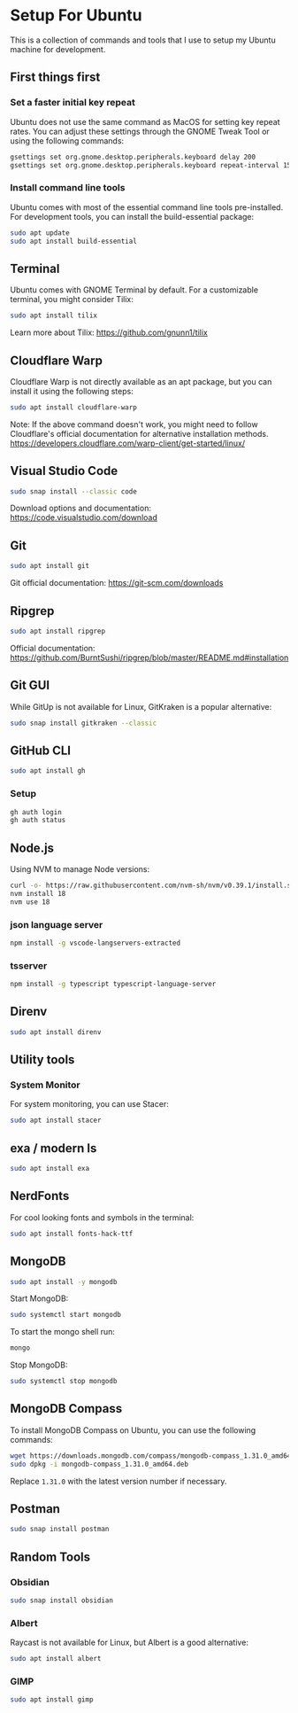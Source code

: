 # Setup For Ubuntu

This is a collection of commands and tools that I use to setup my Ubuntu machine for development.

## First things first

### Set a faster initial key repeat

Ubuntu does not use the same command as MacOS for setting key repeat rates. You can adjust these settings through the GNOME Tweak Tool or using the following commands:

```sh
gsettings set org.gnome.desktop.peripherals.keyboard delay 200
gsettings set org.gnome.desktop.peripherals.keyboard repeat-interval 15
```

### Install command line tools

Ubuntu comes with most of the essential command line tools pre-installed. For development tools, you can install the build-essential package:

```sh
sudo apt update
sudo apt install build-essential
```

## Terminal

Ubuntu comes with GNOME Terminal by default. For a customizable terminal, you might consider Tilix:

```sh
sudo apt install tilix
```

Learn more about Tilix: https://github.com/gnunn1/tilix

## Cloudflare Warp

Cloudflare Warp is not directly available as an apt package, but you can install it using the following steps:

```sh
sudo apt install cloudflare-warp
```

Note: If the above command doesn't work, you might need to follow Cloudflare's official documentation for alternative installation methods.
https://developers.cloudflare.com/warp-client/get-started/linux/

## Visual Studio Code

```sh
sudo snap install --classic code
```

Download options and documentation: https://code.visualstudio.com/download


## Git

```sh
sudo apt install git
```

Git official documentation: https://git-scm.com/downloads

## Ripgrep

```sh
sudo apt install ripgrep
```

Official documentation: https://github.com/BurntSushi/ripgrep/blob/master/README.md#installation

## Git GUI

While GitUp is not available for Linux, GitKraken is a popular alternative:

```sh
sudo snap install gitkraken --classic
```

## GitHub CLI

```sh
sudo apt install gh
```

### Setup

```sh
gh auth login
gh auth status
```

## Node.js

Using NVM to manage Node versions:

```sh
curl -o- https://raw.githubusercontent.com/nvm-sh/nvm/v0.39.1/install.sh | bash
nvm install 18
nvm use 18
```

### json language server

```sh
npm install -g vscode-langservers-extracted
```

### tsserver

```sh
npm install -g typescript typescript-language-server
```

## Direnv

```sh
sudo apt install direnv
```

## Utility tools

### System Monitor

For system monitoring, you can use Stacer:

```sh
sudo apt install stacer
```

## exa / modern ls

```sh
sudo apt install exa
```

## NerdFonts

For cool looking fonts and symbols in the terminal:

```sh
sudo apt install fonts-hack-ttf
```

## MongoDB

```sh
sudo apt install -y mongodb
```

Start MongoDB:

```sh
sudo systemctl start mongodb
```

To start the mongo shell run:

```sh
mongo
```

Stop MongoDB:

```sh
sudo systemctl stop mongodb
```

## MongoDB Compass

To install MongoDB Compass on Ubuntu, you can use the following commands:

```sh
wget https://downloads.mongodb.com/compass/mongodb-compass_1.31.0_amd64.deb
sudo dpkg -i mongodb-compass_1.31.0_amd64.deb
```

Replace `1.31.0` with the latest version number if necessary.

## Postman

```sh
sudo snap install postman
```

## Random Tools

### Obsidian

```sh
sudo snap install obsidian
```

### Albert

Raycast is not available for Linux, but Albert is a good alternative:

```sh
sudo apt install albert
```

### GIMP

```sh
sudo apt install gimp
```
